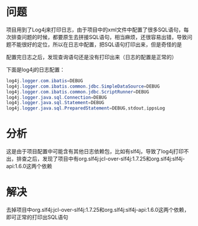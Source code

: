 # 问题

项目用到了Log4j来打印日志，由于项目中的xml文件中配置了很多SQL语句，每次排查问题的时候，都要原生去拼接SQL语句，相当麻烦，还很容易出错，导致问题不能很好的定位，所以在日志中配置，把SQL语句打印出来，但是奇怪的是

配置完日志之后，发现查询语句还是没有打印出来（日志的配置是正常的）

下面是log4j的日志配置：

```java
log4j.logger.com.ibatis=DEBUG
log4j.logger.com.ibatis.common.jdbc.SimpleDataSource=DEBUG
log4j.logger.com.ibatis.common.jdbc.ScriptRunner=DEBUG
log4j.logger.java.sql.Connection=DEBUG
log4j.logger.java.sql.Statement=DEBUG
log4j.logger.java.sql.PreparedStatement=DEBUG,stdout,ippsLog
```

# 分析

这是由于项目配置中可能含有其他日志依赖包，比如有slf4j，导致了log4j打印不出，排查之后，发现了项目中有org.slf4j:jcl-over-slf4j:1.7.25和org.slf4j:slf4j-api:1.6.0这两个依赖

# 解决

去掉项目中org.slf4j:jcl-over-slf4j:1.7.25和org.slf4j:slf4j-api:1.6.0这两个依赖，即可正常的打印出SQL语句
